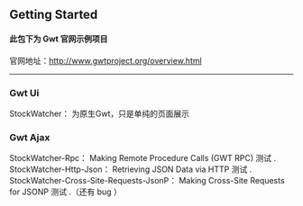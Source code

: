## Getting Started

#### 此包下为 Gwt 官网示例项目  

官网地址：http://www.gwtproject.org/overview.html  

----
### Gwt Ui 
StockWatcher： 为原生Gwt，只是单纯的页面展示


### Gwt Ajax

 StockWatcher-Rpc： Making Remote Procedure Calls (GWT RPC) 测试 .  
 StockWatcher-Http-Json： Retrieving JSON Data via HTTP 测试 .  
 StockWatcher-Cross-Site-Requests-JsonP： Making Cross-Site Requests for JSONP 测试 .（还有 bug ）
